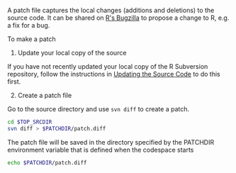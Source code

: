 A patch file captures the local changes (additions and deletions) to the source
code. It can be shared on [R's Bugzilla](https://bugs.r-project.org/) to propose
a change to R, e.g. a fix for a bug.

To make a patch

1. Update your local copy of the source

If you have not recently updated your local copy of the R Subversion repository,
follow the instructions in [Updating the Source Code](./update_source.md) to do
this first.

2. Create a patch file

Go to the source directory and use `svn diff` to create a patch.

```bash
cd $TOP_SRCDIR
svn diff > $PATCHDIR/patch.diff
```

The patch file will be saved in the directory specified by the PATCHDIR
environment variable that is defined when the codespace starts

```bash
echo $PATCHDIR/patch.diff
```
